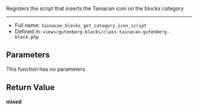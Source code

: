 
Registers the script that inserts the Tainacan icon on the blocks category

***

* Full name: `tainacan_blocks_get_category_icon_script`
* Defined in: `views/gutenberg-blocks/class-tainacan-gutenberg-block.php`

## Parameters

This function has no parameters.

## Return Value

**mixed**
